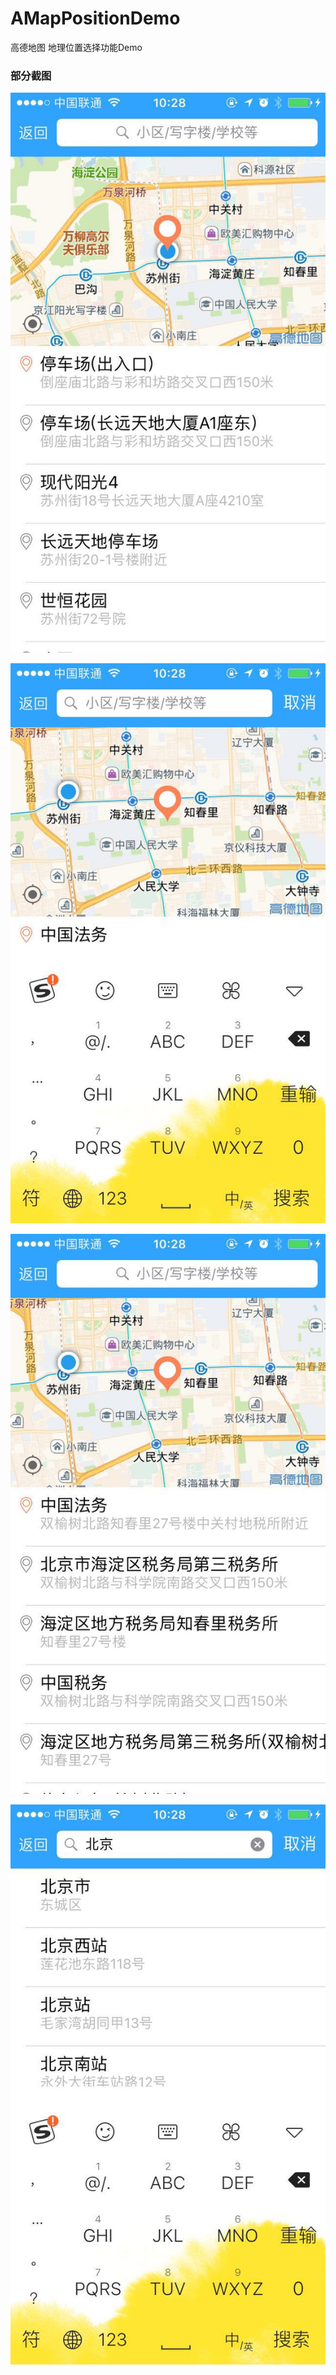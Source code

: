 # AMapPositionDemo
高德地图 地理位置选择功能Demo

### 部分截图

![](https://github.com/lfb-cd/AMapPositionDemo/blob/master/screenShot/Shot1.jpeg)

![](https://github.com/lfb-cd/AMapPositionDemo/blob/master/screenShot/Shot3.jpeg)

![](https://github.com/lfb-cd/AMapPositionDemo/blob/master/screenShot/Shot4.jpeg)

![](https://github.com/lfb-cd/AMapPositionDemo/blob/master/screenShot/Shot2.jpeg)
